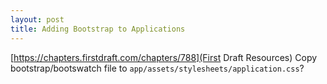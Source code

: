 ```yaml
---
layout: post
title: Adding Bootstrap to Applications
---
```



[https://chapters.firstdraft.com/chapters/788](First Draft Resources)
Copy bootstrap/bootswatch file to `app/assets/stylesheets/application.css`?

